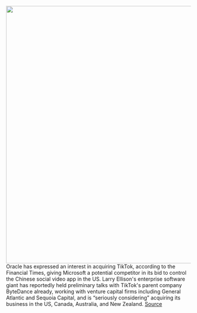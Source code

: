 <img src='https://cdn.vox-cdn.com/thumbor/-3UaR44SopmXIqe4MWtCYMz-Guc=/0x0:2040x1360/1200x800/filters:focal(857x517:1183x843)/cdn.vox-cdn.com/uploads/chorus_image/image/67218458/acastro_200803_1777_tikTok_0001.0.0.jpg' width='700px' /><br/>
Oracle has expressed an interest in acquiring TikTok, according to the Financial Times, giving Microsoft a potential competitor in its bid to control the Chinese social video app in the US. Larry Ellison's enterprise software giant has reportedly held preliminary talks with TikTok's parent company ByteDance already, working with venture capital firms including General Atlantic and Sequoia Capital, and is “seriously considering” acquiring its business in the US, Canada, Australia, and New Zealand.
<a href='https://www.theverge.com/2020/8/18/21373225/oracle-tiktok-us-business-acquisition-ellison-trump'> Source <a/>